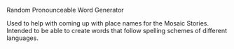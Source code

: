 Random Pronounceable Word Generator

Used to help with coming up with place names for the Mosaic Stories. Intended to be able to create words that follow spelling schemes of different languages.
